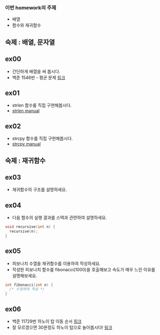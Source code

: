 ### 이번 homework의 주제
- 배열
- 함수와 재귀함수

## 숙제 : 배열, 문자열

## ex00

- 간단하게 배열을 써 봅시다.
- 백준 1546번 - 평균 문제 [링크](https://www.acmicpc.net/problem/1546)

## ex01
- strlen 함수를 직접 구현해봅시다.
- [strlen manual](https://www.man7.org/linux/man-pages/man3/strlen.3.html)

## ex02
- strcpy 함수를 직접 구현해봅시다.
- [strcpy manual](https://man7.org/linux/man-pages/man3/strcpy.3.html)

## 숙제 : 재귀함수

## ex03

- 재귀함수의 구조를 설명하세요.

## ex04

- 다음 함수의 실행 결과를 스택과 관련하여 설명하세요.

```c
void recursive(int n) {
  recursive(n);
}

```

## ex05
- 피보나치 수열을 재귀함수를 이용하여 작성하세요.
- 작성한 피보나치 함수를 fibonacci(1000)을 호출해보고 속도가 매우 느린 이유를 설명해보세요.

```c
int fibonacci(int n) {
  /* 수정하여 작성 */
}

```

## ex06
- 백준 11729번 하노이 탑 이동 순서 [링크](https://www.acmicpc.net/problem/11729)
- 잘 모르겠으면 30분정도 하노이 탑으로 놀아봅시다! [링크](https://www.mathsisfun.com/games/towerofhanoi.html)
